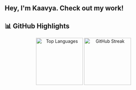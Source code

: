 ## Hey, I'm Kaavya. Check out my work!

<!--
**k-jethwa/k-jethwa** is a ✨ _special_ ✨ repository because its `README.md` (this file) appears on your GitHub profile.

Here are some ideas to get you started:

- 🔭 I’m currently working on ...
- 🌱 I’m currently learning ...
- 👯 I’m looking to collaborate on ...
- 🤔 I’m looking for help with ...
- 💬 Ask me about ...
- 📫 How to reach me: ...
- 😄 Pronouns: ...
- ⚡ Fun fact: ...
-->

## 📊 GitHub Highlights

<p align="center">
  <img src="https://github-readme-stats.vercel.app/api/top-langs?username=k-jethwa&layout=compact&theme=radical&card_width=400" alt="Top Languages" height="150"/>
  <img src="https://github-readme-streak-stats.herokuapp.com?user=k-jethwa&theme=radical" alt="GitHub Streak" height="150"/>
</p>
